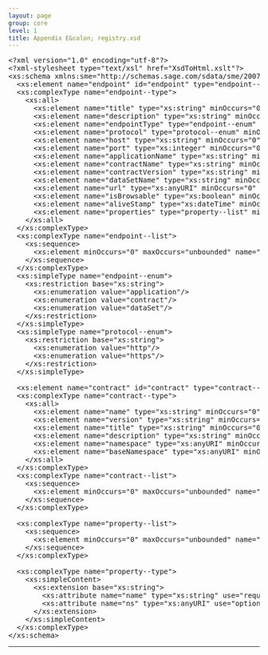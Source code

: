 ```yaml
---
layout: page
group: core
level: 1
title: Appendix E&colon; registry.xsd
---
```


<pre xmlns:jx="http://apache.org/cocoon/templates/jx/1.0" xmlns:ns="http://outerx.org/daisy/1.0">&lt;?xml version="1.0" encoding="utf-8"?&gt;
&lt;?xml-stylesheet type="text/xsl" href="XsdToHtml.xslt"?&gt;
&lt;xs:schema xmlns:sme="http://schemas.sage.com/sdata/sme/2007" targetNamespace="http://schemas.sage.com/sdata/registry/2009" elementFormDefault="qualified" xmlns:xs="http://www.w3.org/2001/XMLSchema" xmlns="http://schemas.sage.com/sdata/registry/2009"&gt;
  &lt;xs:element name="endpoint" id="endpoint" type="endpoint--type" sme:role="resourceKind" sme:pluralName="endpoints" sme:label="Endpoints" sme:canGet="true" sme:canPost="true" sme:canPut="true" sme:canDelete="true" sme:canPageNext="true" sme:canPagePrevious="true" sme:canPageIndex="true" sme:supportsETag="true" /&gt;
  &lt;xs:complexType name="endpoint--type"&gt;
    &lt;xs:all&gt;
      &lt;xs:element name="title" type="xs:string" minOccurs="0" maxOccurs="1" sme:isLocalized="true" sme:canSort="true" sme:canFilter="true" /&gt;
      &lt;xs:element name="description" type="xs:string" minOccurs="0" maxOccurs="1" sme:isLocalized="true" /&gt;
      &lt;xs:element name="endpointType" type="endpoint--enum" minOccurs="0" maxOccurs="1" sme:canSort="true" sme:canFilter="true" /&gt;
      &lt;xs:element name="protocol" type="protocol--enum" minOccurs="0" maxOccurs="1" sme:canSort="true" sme:canFilter="true" /&gt;
      &lt;xs:element name="host" type="xs:string" minOccurs="0" maxOccurs="1" sme:canSort="true" sme:canFilter="true" /&gt;
      &lt;xs:element name="port" type="xs:integer" minOccurs="0" maxOccurs="1" sme:canSort="true" sme:canFilter="true" /&gt;
      &lt;xs:element name="applicationName" type="xs:string" minOccurs="0" maxOccurs="1" sme:canSort="true" sme:canFilter="true" /&gt;
      &lt;xs:element name="contractName" type="xs:string" minOccurs="0" maxOccurs="1" nillable="true" sme:canSort="true" sme:canFilter="true" /&gt;
      &lt;xs:element name="contractVersion" type="xs:string" minOccurs="0" maxOccurs="1" nillable="true" sme:canSort="true" sme:canFilter="true" /&gt;
      &lt;xs:element name="dataSetName" type="xs:string" minOccurs="0" maxOccurs="1" nillable="true" sme:canSort="true" sme:canFilter="true" /&gt;
      &lt;xs:element name="url" type="xs:anyURI" minOccurs="0" maxOccurs="1" /&gt;
      &lt;xs:element name="isBrowsable" type="xs:boolean" minOccurs="0" maxOccurs="1" sme:canSort="true" sme:canFilter="true"/&gt;
      &lt;xs:element name="aliveStamp" type="xs:dateTime" minOccurs="0" maxOccurs="1" sme:canSort="true" sme:canFilter="true"/&gt;
      &lt;xs:element name="properties" type="property--list" minOccurs="0" maxOccurs="1" sme:canSort="true" sme:canFilter="true"/&gt;
    &lt;/xs:all&gt;
  &lt;/xs:complexType&gt;
  &lt;xs:complexType name="endpoint--list"&gt;
    &lt;xs:sequence&gt;
      &lt;xs:element minOccurs="0" maxOccurs="unbounded" name="endpoint" type="endpoint--type" /&gt;
    &lt;/xs:sequence&gt;
  &lt;/xs:complexType&gt;
  &lt;xs:simpleType name="endpoint--enum"&gt;
    &lt;xs:restriction base="xs:string"&gt;
      &lt;xs:enumeration value="application"/&gt;
      &lt;xs:enumeration value="contract"/&gt;
      &lt;xs:enumeration value="dataSet"/&gt;
    &lt;/xs:restriction&gt;
  &lt;/xs:simpleType&gt;
  &lt;xs:simpleType name="protocol--enum"&gt;
    &lt;xs:restriction base="xs:string"&gt;
      &lt;xs:enumeration value="http"/&gt;
      &lt;xs:enumeration value="https"/&gt;
    &lt;/xs:restriction&gt;
  &lt;/xs:simpleType&gt;

  &lt;xs:element name="contract" id="contract" type="contract--type" sme:role="resourceKind" sme:pluralName="contracts" sme:label="Contracts" sme:canGet="true" sme:canPost="true" sme:canPut="true" sme:canDelete="true" sme:canPageNext="true" sme:canPagePrevious="true" sme:canPageIndex="true" sme:supportsETag="true" /&gt;
  &lt;xs:complexType name="contract--type"&gt;
    &lt;xs:all&gt;
      &lt;xs:element name="name" type="xs:string" minOccurs="0" maxOccurs="1" sme:canSort="true" sme:canFilter="true" /&gt;
      &lt;xs:element name="version" type="xs:string" minOccurs="0" maxOccurs="1" sme:canSort="true" sme:canFilter="true" /&gt;
      &lt;xs:element name="title" type="xs:string" minOccurs="0" maxOccurs="1" sme:isLocalized="true" sme:canSort="true" sme:canFilter="true" /&gt;
      &lt;xs:element name="description" type="xs:string" minOccurs="0" maxOccurs="1" /&gt;
      &lt;xs:element name="namespace" type="xs:anyURI" minOccurs="0" maxOccurs="1" sme:canSort="true" sme:canFilter="true" /&gt;
      &lt;xs:element name="baseNamespace" type="xs:anyURI" minOccurs="0" maxOccurs="1" sme:canSort="true" sme:canFilter="true" /&gt;
    &lt;/xs:all&gt;
  &lt;/xs:complexType&gt;
  &lt;xs:complexType name="contract--list"&gt;
    &lt;xs:sequence&gt;
      &lt;xs:element minOccurs="0" maxOccurs="unbounded" name="endpoint" type="endpoint--type" /&gt;
    &lt;/xs:sequence&gt;
  &lt;/xs:complexType&gt;

  &lt;xs:complexType name="property--list"&gt;
    &lt;xs:sequence&gt;
      &lt;xs:element minOccurs="0" maxOccurs="unbounded" name="property" type="property--type"/&gt;
    &lt;/xs:sequence&gt;
  &lt;/xs:complexType&gt;

  &lt;xs:complexType name="property--type"&gt;
    &lt;xs:simpleContent&gt;
      &lt;xs:extension base="xs:string"&gt;
        &lt;xs:attribute name="name" type="xs:string" use="required"/&gt;
        &lt;xs:attribute name="ns" type="xs:anyURI" use="optional"/&gt;
      &lt;/xs:extension&gt;
    &lt;/xs:simpleContent&gt;
  &lt;/xs:complexType&gt;
&lt;/xs:schema&gt;</pre>

* * *